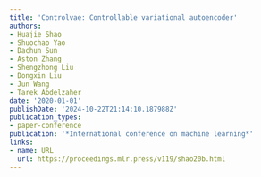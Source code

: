 ```yaml
---
title: 'Controlvae: Controllable variational autoencoder'
authors:
- Huajie Shao
- Shuochao Yao
- Dachun Sun
- Aston Zhang
- Shengzhong Liu
- Dongxin Liu
- Jun Wang
- Tarek Abdelzaher
date: '2020-01-01'
publishDate: '2024-10-22T21:14:10.187988Z'
publication_types:
- paper-conference
publication: '*International conference on machine learning*'
links:
- name: URL
  url: https://proceedings.mlr.press/v119/shao20b.html
---
```

